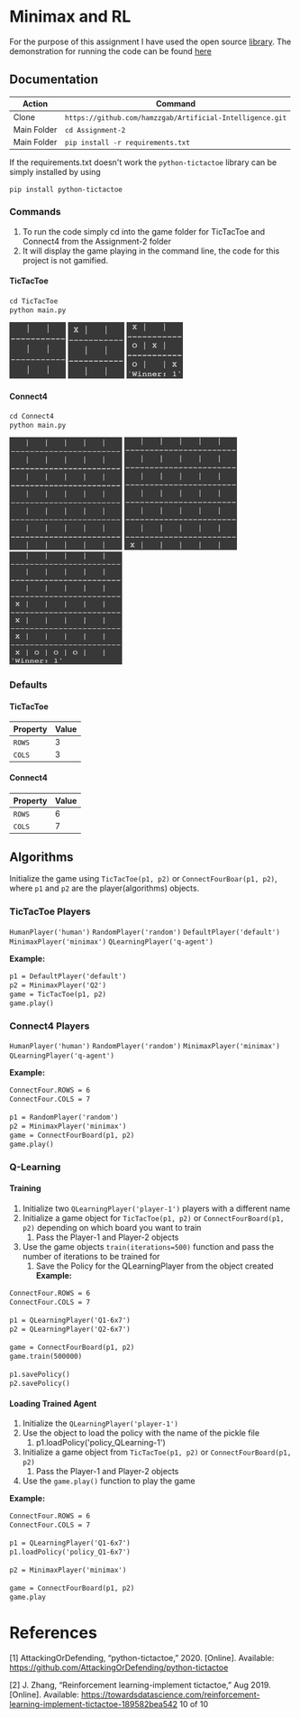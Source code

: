 # Minimax and RL

For the purpose of this assignment I have used the open source [library](https://pypi.org/project/python-tictactoe/). The demonstration for running the code can be found [here]()

## Documentation

| Action      | Command                                                  |
|-------------|----------------------------------------------------------|
| Clone       | `https://github.com/hamzzgab/Artificial-Intelligence.git` |
| Main Folder | `cd Assignment-2`                                        |
| Main Folder | `pip install -r requirements.txt`                                        |

If the requirements.txt doesn't work the `python-tictactoe` library can be simply installed by using
```
pip install python-tictactoe
```

### Commands
1. To run the code simply cd into the game folder for TicTacToe and Connect4 from the Assignment-2 folder
2. It will display the game playing in the command line, the code for this project is not gamified.

#### TicTacToe
```
cd TicTacToe
python main.py
```
<p float="left">
<img src="./images/3x3-board.png" width="100" height="100">
<img src="./images/3x3-board-push.png" width="100" height="100">
<img src="./images/3x3-board-winner.png" width="100" height="100">
</p>

#### Connect4
```
cd Connect4
python main.py
```

<p float="left">
<img src="./images/6x7-board.png" width="200" height="200">
<img src="./images/6x7-board-push.png" width="200" height="200">
<img src="./images/6x7-board-winner.png" width="200" height="200">
</p>


### Defaults
#### TicTacToe
| Property | Value |
|----------|-------|
| `ROWS`   | 3     |
| `COLS`   | 3     |

#### Connect4
| Property | Value |
|----------|-------|
| `ROWS`   | 6     |
| `COLS`   | 7     |

## Algorithms
Initialize the game using `TicTacToe(p1, p2)` or `ConnectFourBoar(p1, p2)`, where `p1` and `p2` are the 
player(algorithms) objects.

### TicTacToe Players
`HumanPlayer('human')`
`RandomPlayer('random')`
`DefaultPlayer('default')`
`MinimaxPlayer('minimax')`
`QLearningPlayer('q-agent')`

**Example:**
```
p1 = DefaultPlayer('default')
p2 = MinimaxPlayer('Q2')
game = TicTacToe(p1, p2)
game.play()
```

### Connect4 Players
`HumanPlayer('human')`
`RandomPlayer('random')`
`MinimaxPlayer('minimax')`
`QLearningPlayer('q-agent')`

**Example:**
```
ConnectFour.ROWS = 6
ConnectFour.COLS = 7

p1 = RandomPlayer('random')
p2 = MinimaxPlayer('minimax')
game = ConnectFourBoard(p1, p2)
game.play()
```

### Q-Learning
#### Training

1. Initialize two `QLearningPlayer('player-1')` players with a different name
2. Initialize a game object for `TicTacToe(p1, p2)` or `ConnectFourBoard(p1, p2)` depending on which board you want to train
   1. Pass the Player-1 and Player-2 objects
3. Use the game objects `train(iterations=500)` function and pass the number of iterations to be trained for
   1. Save the Policy for the QLearningPlayer from the object created
**Example:**
```
ConnectFour.ROWS = 6
ConnectFour.COLS = 7

p1 = QLearningPlayer('Q1-6x7')
p2 = QLearningPlayer('Q2-6x7')

game = ConnectFourBoard(p1, p2)
game.train(500000)

p1.savePolicy()
p2.savePolicy()
```

#### Loading Trained Agent
1. Initialize the `QLearningPlayer('player-1')` 
2. Use the object to load the policy with the name of the pickle file
   1. p1.loadPolicy('policy_QLearning-1') 
3. Initialize a game object from `TicTacToe(p1, p2)` or `ConnectFourBoard(p1, p2)`
   1. Pass the Player-1 and Player-2 objects
4. Use the `game.play()` function to play the game

**Example:**
```
ConnectFour.ROWS = 6
ConnectFour.COLS = 7

p1 = QLearningPlayer('Q1-6x7')
p1.loadPolicy('policy_Q1-6x7')

p2 = MinimaxPlayer('minimax')

game = ConnectFourBoard(p1, p2)
game.play
```

# References
[1] AttackingOrDefending, “python-tictactoe,” 2020. [Online]. Available: https://github.com/AttackingOrDefending/python-tictactoe

[2] J. Zhang, “Reinforcement learning-implement tictactoe,” Aug 2019. [Online]. Available: https://towardsdatascience.com/reinforcement-learning-implement-tictactoe-189582bea542
10 of 10
